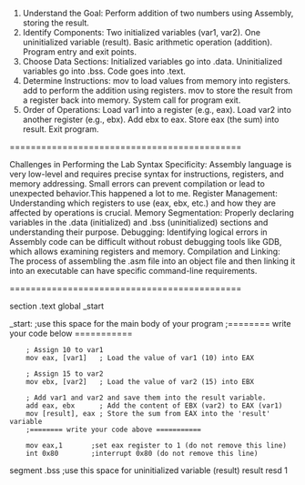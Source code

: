 1. Understand the Goal: Perform addition of two numbers using Assembly, storing the result.
2. Identify Components:
Two initialized variables (var1, var2).
One uninitialized variable (result).
Basic arithmetic operation (addition).
Program entry and exit points.
3. Choose Data Sections:
Initialized variables go into .data.
Uninitialized variables go into .bss.
Code goes into .text.
4. Determine Instructions:
mov to load values from memory into registers.
add to perform the addition using registers.
mov to store the result from a register back into memory.
System call for program exit.
5. Order of Operations:
Load var1 into a register (e.g., eax).
Load var2 into another register (e.g., ebx).
Add ebx to eax.
Store eax (the sum) into result.
Exit program.

============================================

Challenges in Performing the Lab
Syntax Specificity: Assembly language is very low-level and requires precise syntax for instructions, registers, and memory addressing. Small errors can prevent compilation or lead to unexpected behavior.This happened a lot to me.
Register Management: Understanding which registers to use (eax, ebx, etc.) and how they are affected by operations is crucial.
Memory Segmentation: Properly declaring variables in the .data (initialized) and .bss (uninitialized) sections and understanding their purpose.
Debugging: Identifying logical errors in Assembly code can be difficult without robust debugging tools like GDB, which allows examining registers and memory.
Compilation and Linking: The process of assembling the .asm file into an object file and then linking it into an executable can have specific command-line requirements.

============================================

section .text
        global _start

_start:
        ;use this space for the main body of your program
        ;======== write your code below ===========

        ; Assign 10 to var1
        mov eax, [var1]   ; Load the value of var1 (10) into EAX
        
        ; Assign 15 to var2
        mov ebx, [var2]   ; Load the value of var2 (15) into EBX

        ; Add var1 and var2 and save them into the result variable.
        add eax, ebx      ; Add the content of EBX (var2) to EAX (var1)
        mov [result], eax ; Store the sum from EAX into the 'result' variable
        ;======== write your code above ===========
        
        mov eax,1       ;set eax register to 1 (do not remove this line)
        int 0x80        ;interrupt 0x80 (do not remove this line)

segment .bss
        ;use this space for uninitialized variable (result)
        result resd 1
